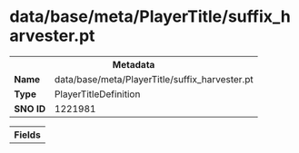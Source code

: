 <h1>data/base/meta/PlayerTitle/suffix_harvester.pt</h1><table><tr><th colspan="100%">Metadata</th></tr><tr><td><b>Name</b></td><td>data/base/meta/PlayerTitle/suffix_harvester.pt</td></tr><tr><td><b>Type</b></td><td>PlayerTitleDefinition</td></tr><tr><td><b>SNO ID</b></td><td>1221981</td></tr></table>

<table><tr><th colspan="100%">Fields</th></tr></table>

